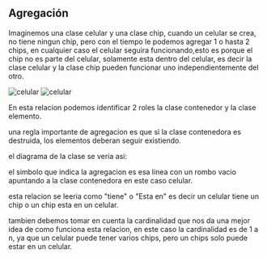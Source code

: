## Agregación  



Imaginemos una clase celular y una clase chip, cuando un celular se crea, no tiene ningun chip, pero con el tiempo le podemos agregar 1 o hasta 2 chips, en cualquier caso el celular seguira funcionando,esto es porque el chip no es parte del celular, solamente esta dentro del celular, es decir la clase celular y la clase chip pueden funcionar uno independientemente del otro.

![celular](/imagenesjava/celular1)
![celular](/imagenesjava/celular2)

En esta relacion podemos identificar 2 roles la clase contenedor y la clase elemento.






una regla importante de agregacion es que si la clase contenedora es destruida, los elementos deberan seguir existiendo.

el diagrama de la clase se veria asi:  




el simbolo que indica la agregacion es esa linea con un rombo vacio apuntando a la clase contenedora en este caso celular.  



esta relacion se leeria como "tiene" o "Esta en"  es decir
un celular tiene un chip o un chip esta en un celular.  


tambien debemos tomar en cuenta la cardinalidad que nos da una mejor idea de como funciona esta relacion, en este caso la cardinalidad es de 1 a n, ya que un celular puede tener varios chips, pero un chips solo puede estar en un celular.